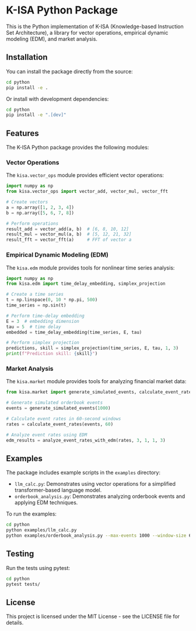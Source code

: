# K-ISA Python Package

This is the Python implementation of K-ISA (Knowledge-based Instruction Set Architecture), a library for vector operations, empirical dynamic modeling (EDM), and market analysis.

## Installation

You can install the package directly from the source:

```bash
cd python
pip install -e .
```

Or install with development dependencies:

```bash
cd python
pip install -e ".[dev]"
```

## Features

The K-ISA Python package provides the following modules:

### Vector Operations

The `kisa.vector_ops` module provides efficient vector operations:

```python
import numpy as np
from kisa.vector_ops import vector_add, vector_mul, vector_fft

# Create vectors
a = np.array([1, 2, 3, 4])
b = np.array([5, 6, 7, 8])

# Perform operations
result_add = vector_add(a, b)  # [6, 8, 10, 12]
result_mul = vector_mul(a, b)  # [5, 12, 21, 32]
result_fft = vector_fft(a)     # FFT of vector a
```

### Empirical Dynamic Modeling (EDM)

The `kisa.edm` module provides tools for nonlinear time series analysis:

```python
import numpy as np
from kisa.edm import time_delay_embedding, simplex_projection

# Create a time series
t = np.linspace(0, 10 * np.pi, 500)
time_series = np.sin(t)

# Perform time-delay embedding
E = 3  # embedding dimension
tau = 5  # time delay
embedded = time_delay_embedding(time_series, E, tau)

# Perform simplex projection
predictions, skill = simplex_projection(time_series, E, tau, 1, 3)
print(f"Prediction skill: {skill}")
```

### Market Analysis

The `kisa.market` module provides tools for analyzing financial market data:

```python
from kisa.market import generate_simulated_events, calculate_event_rates, analyze_event_rates_with_edm

# Generate simulated orderbook events
events = generate_simulated_events(1000)

# Calculate event rates in 60-second windows
rates = calculate_event_rates(events, 60)

# Analyze event rates using EDM
edm_results = analyze_event_rates_with_edm(rates, 3, 1, 1, 3)
```

## Examples

The package includes example scripts in the `examples` directory:

- `llm_calc.py`: Demonstrates using vector operations for a simplified transformer-based language model.
- `orderbook_analysis.py`: Demonstrates analyzing orderbook events and applying EDM techniques.

To run the examples:

```bash
cd python
python examples/llm_calc.py
python examples/orderbook_analysis.py --max-events 1000 --window-size 60 --plot
```

## Testing

Run the tests using pytest:

```bash
cd python
pytest tests/
```

## License

This project is licensed under the MIT License - see the LICENSE file for details. 